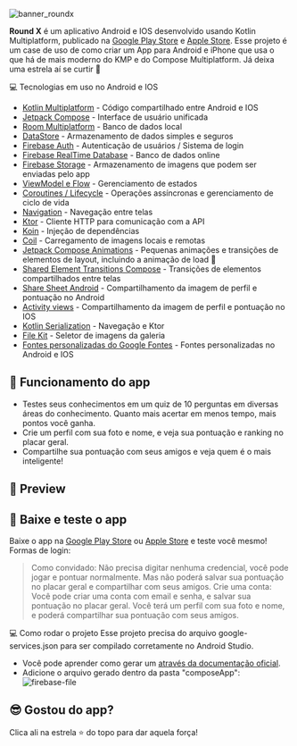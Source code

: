 ![banner_roundx](https://github.com/user-attachments/assets/c2d9fbca-3890-4081-999a-6810c677f049)


**Round X** é um aplicativo Android e IOS desenvolvido usando Kotlin Multiplatform, publicado na [Google Play Store][Google-Play-Store] e [Apple Store][Apple-Store]. Esse projeto é um case de uso de como criar um App para Android e iPhone que usa o que há de mais moderno do KMP e do Compose Multiplatform. Já deixa uma estrela aí se curtir 🌟


💻 Tecnologias em uso no Android e IOS
- [Kotlin Multiplatform][kotlin-multiplatform] - Código compartilhado entre Android e IOS
- [Jetpack Compose][compose] - Interface de usuário unificada
- [Room Multiplatform][room] - Banco de dados local
- [DataStore][datastore] - Armazenamento de dados simples e seguros
- [Firebase Auth][firebase-auth] - Autenticação de usuários / Sistema de login
- [Firebase RealTime Database][firebase-database] - Banco de dados online
- [Firebase Storage][firebase-storage] - Armazenamento de imagens que podem ser enviadas pelo app
- [ViewModel e Flow][ViewModel] - Gerenciamento de estados
- [Coroutines / Lifecycle][Lifecycle] - Operações assíncronas e gerenciamento de ciclo de vida
- [Navigation][Navigation] - Navegação entre telas
- [Ktor][Ktor] - Cliente HTTP para comunicação com a API
- [Koin][Koin] - Injeção de dependências
- [Coil][coil] - Carregamento de imagens locais e remotas
- [Jetpack Compose Animations][compose-animations] - Pequenas animações e transições de elementos de layout, incluindo a animação de load 🤌
- [Shared Element Transitions Compose][Shared-Element] - Transições de elementos compartilhados entre telas
- [Share Sheet Android][ShareSheet] - Compartilhamento da imagem de perfil e pontuação no Android
- [Activity views][ActivityViews] - Compartilhamento da imagem de perfil e pontuação no IOS
- [Kotlin Serialization][KotlinSerialization] - Navegação e Ktor
- [File Kit][FileKit] - Seletor de imagens da galeria
- [Fontes personalizadas do Google Fontes][Google-Fontes] - Fontes personalizadas no Android e IOS

## 📱 Funcionamento do app
- Testes seus conhecimentos em um quiz de 10 perguntas em diversas áreas do conhecimento. Quanto mais acertar em menos tempo, mais pontos você ganha.
- Crie um perfil com sua foto e nome, e veja sua pontuação e ranking no placar geral.
- Compartilhe sua pontuação com seus amigos e veja quem é o mais inteligente!

## 🎨 Preview


## 📲 Baixe e teste o app
Baixe o app na [Google Play Store][Google-Play-Store] ou [Apple Store][Apple-Store] e teste você mesmo!
Formas de login:
> Como convidado: Não precisa digitar nenhuma credencial, você pode jogar e pontuar normalmente. Mas não poderá salvar sua pontuação no placar geral e compartilhar com seus amigos.
> Crie uma conta: Você pode criar uma conta com email e senha, e salvar sua pontuação no placar geral. Você terá um perfil com sua foto e nome, e poderá compartilhar sua pontuação com seus amigos.


💻 Como rodar o projeto
Esse projeto precisa do arquivo google-services.json para ser compilado corretamente no Android Studio.
- Você pode aprender como gerar um [através da documentação oficial][tutorial-firebase].
- Adicione o arquivo gerado dentro da pasta "composeApp":
  ![firebase-file](https://github.com/user-attachments/assets/6f75a1f4-7a6d-4b46-8625-2b115c108a74)



## 😎 Gostou do app?
Clica ali na estrela ⭐ do topo para dar aquela força!

[kotlin-multiplatform]: https://kotlinlang.org/docs/multiplatform.html
[compose]: https://developer.android.com/jetpack/compose
[room]: https://developer.android.com/kotlin/multiplatform/room
[datastore]: https://developer.android.com/kotlin/multiplatform/datastore
[ViewModel]: https://www.jetbrains.com/help/kotlin-multiplatform-dev/compose-viewmodel.html
[Lifecycle]: https://www.jetbrains.com/help/kotlin-multiplatform-dev/compose-lifecycle.html
[Navigation]: https://developer.android.com/jetpack/compose/navigation
[Ktor]: https://ktor.io/docs/client-create-multiplatform-application.html#ktor-dependencies
[Koin]: https://insert-koin.io/docs/reference/koin-mp/kmp/
[Shared-Element]: https://developer.android.com/develop/ui/compose/animation/shared-elements
[KotlinSerialization]: https://github.com/Kotlin/kotlinx.serialization
[FileKit]: https://github.com/vinceglb/FileKit

[firebase-auth]: https://firebase.google.com/docs/auth
[firebase-storage]: https://firebase.google.com/docs/storage
[firebase-database]: https://firebase.google.com/docs/database

[coil]: https://coil-kt.github.io/coil/compose/
[compose-animations]: https://developer.android.com/jetpack/compose/animation
[Google-Fontes]: https://fonts.google.com/specimen/Nunito

[Google-Play-Store]: https://play.google.com/store/apps/details?id=com.kmp.hango
[Apple-Store]: https://apps.apple.com/us/app/round-x/id6740432619?platform=iphone

[tutorial-firebase]: https://firebase.google.com/docs/android/setup?hl=pt-br#create-firebase-project

[ShareSheet]: https://developer.android.com/training/sharing/send
[ActivityViews]: https://developer.apple.com/design/human-interface-guidelines/activity-views


